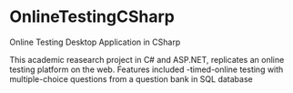 # OnlineTestingCSharp
Online Testing Desktop Application in CSharp

This academic reasearch project in C# and ASP.NET, replicates an online testing platform on the web. 
Features included
-timed-online testing with multiple-choice questions from a question bank in SQL database
